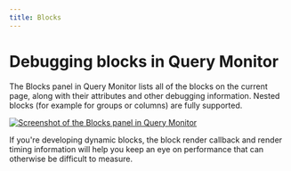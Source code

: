```yaml
---
title: Blocks
---
```


# Debugging blocks in Query Monitor

The Blocks panel in Query Monitor lists all of the blocks on the current page, along with their attributes and other debugging information. Nested blocks (for example for groups or columns) are fully supported.

[![Screenshot of the Blocks panel in Query Monitor](/block-timing.png)](/block-timing.png)

If you're developing dynamic blocks, the block render callback and render timing information will help you keep an eye on performance that can otherwise be difficult to measure.
